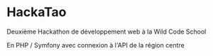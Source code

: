# HackaTao

Deuxième Hackathon de développement web à la Wild Code School

En PHP / Symfony avec connexion à l'API de la région centre
